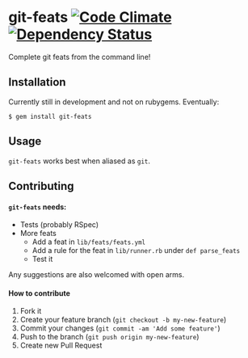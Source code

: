 # git-feats [![Code Climate](https://codeclimate.com/badge.png)](https://codeclimate.com/github/cknadler/git-feats) [![Dependency Status](https://gemnasium.com/cknadler/git-feats.png)](https://gemnasium.com/cknadler/git-feats) 

Complete git feats from the command line!

## Installation

Currently still in development and not on rubygems. Eventually: 

    $ gem install git-feats

## Usage

`git-feats` works best when aliased as `git`.

## Contributing

#### `git-feats` needs:

* Tests (probably RSpec)
* More feats
  * Add a feat in `lib/feats/feats.yml`
  * Add a rule for the feat in `lib/runner.rb` under `def parse_feats`
  * Test it

Any suggestions are also welcomed with open arms.

#### How to contribute

1. Fork it
2. Create your feature branch (`git checkout -b my-new-feature`)
3. Commit your changes (`git commit -am 'Add some feature'`)
4. Push to the branch (`git push origin my-new-feature`)
5. Create new Pull Request
